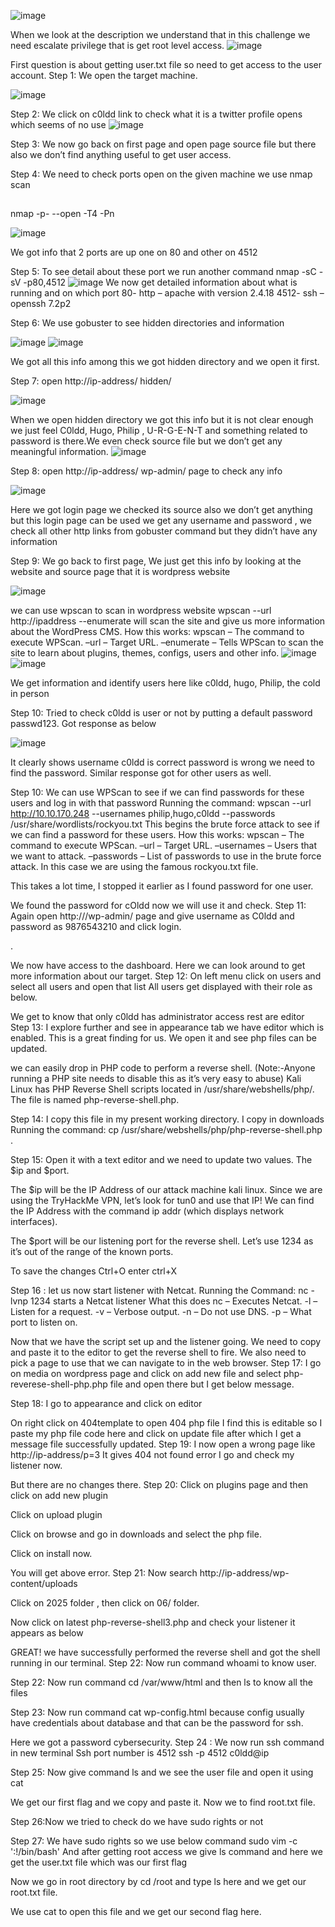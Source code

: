 ![image](https://github.com/user-attachments/assets/4bdb49c4-6535-416f-ae4d-08427f93569e)

When we look at the description we understand that in this challenge we need escalate privilege that is get root level access.
![image](https://github.com/user-attachments/assets/42cea0b7-7041-4e28-ac99-d8118c64b370)

First question is about getting user.txt file so need to get access to the user account.
Step 1: We open the target machine.

![image](https://github.com/user-attachments/assets/d09deff1-c056-4d82-81f6-ac14a253367c)

Step 2: We click on c0ldd link to check what it is a twitter profile opens which seems of no use
![image](https://github.com/user-attachments/assets/e693a820-64cd-4f95-ab31-ab41c018842e)

Step 3: We now go back on first page and open page source file but there also we don’t find anything useful to get user access.

Step 4: We need to check ports open on the given machine we use nmap scan
##
  nmap -p- --open -T4 -Pn <ip addresss>

![image](https://github.com/user-attachments/assets/7b8d7918-c660-4cae-b14d-c97cdea3e7ee)

We got info that 2 ports are up one on 80 and other on 4512

Step 5: To see detail about these port we run another command
nmap -sC -sV -p80,4512 <ip addresss>
![image](https://github.com/user-attachments/assets/56310508-e676-4dfa-80e8-7844d2f6bb0d) 
We now get detailed information about what is running and on which port 
80- http – apache with version 2.4.18
4512- ssh – openssh 7.2p2

Step 6: We use  gobuster to see hidden directories and information

![image](https://github.com/user-attachments/assets/6a37d61c-e8f1-4965-b0d1-d9faa62f2db3)
![image](https://github.com/user-attachments/assets/5b649b0c-6f28-47d1-ab68-bf398f10c854)

We got all this info among this we got hidden directory and we open it first.

Step 7: open http://ip-address/ hidden/

![image](https://github.com/user-attachments/assets/7f11547d-1ce0-4577-9c6f-e053e2ed0404)

When we open hidden directory we got this info but it is not clear enough we just feel C0ldd, Hugo, Philip , U-R-G-E-N-T and something related to password is there.We even check source file but we don’t get any meaningful information.
![image](https://github.com/user-attachments/assets/600718f1-6ee2-4984-a51a-82f9c0bb1518)

Step 8: open http://ip-address/ wp-admin/ page to check any info

![image](https://github.com/user-attachments/assets/46225569-6542-4dbc-852b-99a42eceb5c1)

Here we got login page we checked its source also we don’t get anything but this login page can be used we get any username and password , we check all other http links from gobuster command but they didn’t have any information

Step 9: We go back to first page, We just get this info by looking at the website and source page that it is wordpress website 

![image](https://github.com/user-attachments/assets/eb4a5c9c-68e9-46df-b55f-8cd7d0ec8a75)

we can use wpscan to scan in wordpress website
wpscan --url http://ipaddress --enumerate will scan the site and give us more information about the WordPress CMS.
How this works:
wpscan – The command to execute WPScan.
–url – Target URL.
–enumerate – Tells WPScan to scan the site to learn about plugins, themes, configs, users and other info.
![image](https://github.com/user-attachments/assets/8aa8b5cc-9362-4749-9fb1-6c7523b6c58e)
![image](https://github.com/user-attachments/assets/d97639b6-2877-4db6-bd58-fabe6082358a) 

We get information and identify users here like c0ldd, hugo, Philip, the cold in person

Step 10: Tried to check c0ldd is user or not by putting a default password passwd123. Got response as below

![image](https://github.com/user-attachments/assets/e07d9cd6-a464-422f-a894-f343910050ff)

It clearly shows username c0ldd is correct password is wrong we need to find the password. Similar response got for other users as well.
 
 
Step 10:
We can use WPScan to see if we can find passwords for these users and log in with that password 
Running the command:
wpscan --url http://10.10.170.248 --usernames philip,hugo,c0ldd --passwords /usr/share/wordlists/rockyou.txt 
This begins the brute force attack to see if we can find a password for these users.
How this works:
wpscan – The command to execute WPScan.
–url – Target URL.
–usernames – Users that we want to attack.
–passwords – List of passwords to use in the brute force attack. In this case we are using the famous rockyou.txt file.

 
This takes a lot time, I stopped it earlier as I found password for one user.
 
We found the password for cOldd now we will use it and check.
Step 11: Again open http://<ip-address>/wp-admin/ page and give username as C0ldd and password as 9876543210 and click login.
 
. 
 
We now have access to the dashboard. Here we can look around to get more information about our target.
Step 12: On left menu click on users and select all users and open that list
All users get displayed with their role as below.

We get to know that only c0ldd has administrator access rest are editor
Step 13: I explore further and see in appearance tab we have editor which is enabled. This is a great finding for us. We open it and see php files can be updated.
 
we can easily drop in PHP code to perform a reverse shell.
 (Note:-Anyone running a PHP site needs to disable this as it’s very easy to abuse)
Kali Linux has PHP Reverse Shell scripts located in /usr/share/webshells/php/. The file is named php-reverse-shell.php. 
 
Step 14: I copy this file in my present working directory. I copy in downloads
Running the command:
cp /usr/share/webshells/php/php-reverse-shell.php .
 
 







Step 15: Open it with a text editor and we need to update two values. The $ip and $port.
 
The $ip will be the IP Address of our attack machine kali linux. Since we are using the TryHackMe VPN, let’s look for tun0 and use that IP! We can find the IP Address with the command ip addr (which displays network interfaces).
 
 The $port will be our listening port for the reverse shell. Let’s use 1234 as it’s out of the range of the known ports.
 
To save the changes Ctrl+O enter ctrl+X

Step 16 : let us now start listener with Netcat.
Running the Command: nc -lvnp 1234 starts a Netcat listener
What this does
nc – Executes Netcat.
-l – Listen for a request.
-v – Verbose output.
-n – Do not use DNS.
-p – What port to listen on.
 
Now that we have the script set up and the listener going. We need to copy and paste it to the editor to get the reverse shell to fire. We also need to pick a page to use that we can navigate to in the web browser.
Step 17: I go on media on wordpress page and click on add new file and select php-reverese-shell-php.php file and open there but I get below message.
 
Step 18: I go to appearance and click on editor 
 
On right click on 404template to open 404 php file I find this is editable so I paste my php file code here and click on update file after which I get a message file successfully updated.
Step 19: I now open a wrong page like http://ip-address/p=3
It gives 404 not found error I go and check my listener now.
 
But there are no changes there.
Step 20: Click on plugins page and then click on add new plugin
 
 
Click on upload plugin
 
Click on browse and go in downloads and select the php file.
 
Click on install now.
 
You will get above error.
Step 21: Now search http://ip-address/wp-content/uploads
 
Click on 2025 folder , then click on 06/ folder.
 
Now click on latest php-reverse-shell3.php and check your  listener it appears as below
 
GREAT! we have successfully performed the reverse shell and got the shell running in our terminal.
Step 22: Now run  command whoami to know user.
 
Step 22: Now run  command cd /var/www/html and then ls to know all the files
 
Step 23: Now run command cat wp-config.html because config usually have credentials about database and that can be the password for ssh.
 
 
 
Here we got a password cybersecurity.
Step 24 : We now run ssh command in new terminal
Ssh port number is 4512
ssh -p 4512 c0ldd@ip
 
 
Step 25: Now give command ls and we see the user file and open it using cat 
 
We get our first flag and we copy and paste it.
Now we to find root.txt file.
 
Step 26:Now we tried to check do we have sudo rights or not 
 
Step 27: We have sudo rights so we use below command sudo vim -c ':!/bin/bash'
And after getting root access we give ls command and here we get the user.txt file which was our first flag
 
Now we go in root directory by cd /root and type ls here and we get our root.txt file.
 
We use cat to open this file and we get our second flag here.
 


